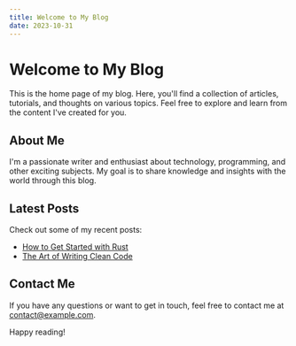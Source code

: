 ```yaml
---
title: Welcome to My Blog
date: 2023-10-31
---
```


# Welcome to My Blog

This is the home page of my blog. Here, you'll find a collection of articles, tutorials, and thoughts on various topics. Feel free to explore and learn from the content I've created for you.

## About Me

I'm a passionate writer and enthusiast about technology, programming, and other exciting subjects. My goal is to share knowledge and insights with the world through this blog.

## Latest Posts

Check out some of my recent posts:

- [How to Get Started with Rust](posts/how-to-get-started-with-rust.md)
- [The Art of Writing Clean Code](posts/the-art-of-writing-clean-code.md)

## Contact Me

If you have any questions or want to get in touch, feel free to contact me at [contact@example.com](mailto:contact@example.com).

Happy reading!

